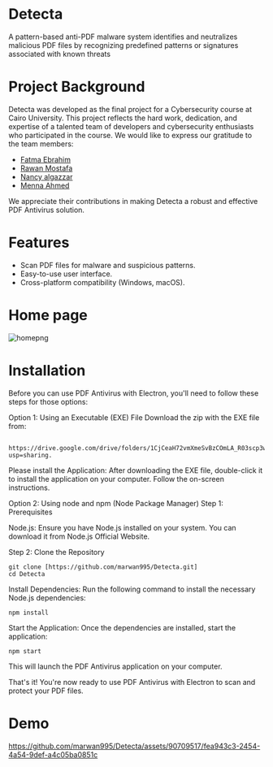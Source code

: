 # Detecta
A pattern-based anti-PDF malware system identifies and neutralizes malicious PDF files by recognizing predefined patterns or signatures associated with known threats
# Project Background

Detecta was developed as the final project for a Cybersecurity course at Cairo University. This project reflects the hard work, dedication, and expertise of a talented team of developers and cybersecurity enthusiasts who participated in the course. We would like to express our gratitude to the team members:

- [Fatma Ebrahim](https://github.com/fatmaebrahim)
- [Rawan Mostafa](https://github.com/RawanMostafa08)
- [Nancy algazzar](https://github.com/nancyalgazzar)
- [Menna Ahmed](https://github.com/Menna-Ahmed7)

We appreciate their contributions in making Detecta a robust and effective PDF Antivirus solution.

# Features

- Scan PDF files for malware and suspicious patterns.
- Easy-to-use user interface.
- Cross-platform compatibility (Windows, macOS).

# Home page

![homepng](https://github.com/marwan995/Detecta/assets/90709517/2352177b-cb3f-407b-ad2b-c6285c16655a)


# Installation
Before you can use PDF Antivirus with Electron, you'll need to follow these steps for those options:

Option 1: Using an Executable (EXE) File
Download the zip with the EXE file from:
```
 https://drive.google.com/drive/folders/1CjCeaH72vmXmeSvBzCOmLA_R03scp3wR?usp=sharing.
```
Please install the Application: After downloading the EXE file, double-click it to install the application on your computer. Follow the on-screen instructions.

Option 2: Using node and npm (Node Package Manager)
Step 1: Prerequisites

Node.js: Ensure you have Node.js installed on your system. You can download it from Node.js Official Website.

Step 2: Clone the Repository
```
git clone [https://github.com/marwan995/Detecta.git]
cd Detecta
```
Install Dependencies: Run the following command to install the necessary Node.js dependencies:
```
npm install
```
Start the Application: Once the dependencies are installed, start the application:
```
npm start
```

This will launch the PDF Antivirus application on your computer.

That's it! You're now ready to use PDF Antivirus with Electron to scan and protect your PDF files.
# Demo


https://github.com/marwan995/Detecta/assets/90709517/fea943c3-2454-4a54-9def-a4c05ba0851c

